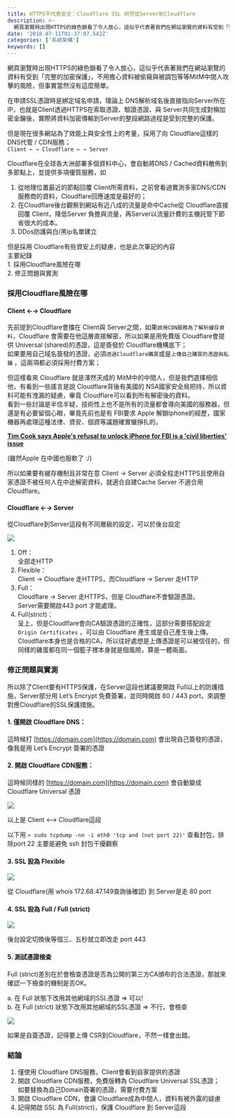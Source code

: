 ```yaml
---
title: HTTPS不代表安全：Cloudflare SSL 研究從Server到Cloudflare
description: >-
  網頁瀏覽時出現HTTPS的綠色鎖看了令人放心，這似乎代表著我們在網站瀏覽的資料有受到「完整的加密保護」，不用擔心資料被偷窺與被調包等等MitM中間人攻擊的風險，但事實當然沒有這麼簡單。
date: '2018-07-11T01:37:07.542Z'
categories: ['系統架構']
keywords: []
---
```


網頁瀏覽時出現HTTPS的綠色鎖看了令人放心，這似乎代表著我們在網站瀏覽的資料有受到「完整的加密保護」，不用擔心資料被偷窺與被調包等等MitM中間人攻擊的風險，但事實當然沒有這麼簡單。

在申請SSL憑證時是綁定域名申請，理論上 DNS解析域名後直接指向Server所在IP，也就是Client透過HTTPS在索取憑證、驗證憑證、與 Server共同生成對稱加密金鑰後，實際將資料加密傳輸到Server的整段網路過程是受到完整的保護。

但是現在很多網站為了效能上與安全性上的考量，採用了向 Cloudflare這樣的 DNS代管 / CDN服務；  
`Client ← → Cloudflare ← → Server`

Cloudflare在全球各大洲部署多個資料中心，會自動將DNS / Cached資料散佈到多節點上，並提供多項優質服務，如

1.  從地理位置最近的節點回覆 Client所需資料，之前曾看過實測多家DNS/CDN服務商的資料，Cloudflare回應速度是最好的；
2.  在Cloudflare後台觀察到網站有近八成的流量是命中Cache從 Cloudflare直接回覆 Client，降低Server 負擔與流量，再Server以流量計費的主機託管下節省很大的成本。
3.  DDos防護與白/黑ip名單建立

但是採用 Cloudflare有些資安上的疑慮，也是此次筆記的內容  
主要紀錄  
1\. 採用Cloudflare風險在哪  
2\. 修正問題與實測

### 採用Cloudflare風險在哪

#### Client ←→ Cloudflare

先前提到Cloudflare會擋在 Client與 Server之間，如果`啟用CDN服務為了解析緩存資料`，Cloudflare 會需要在他這層直接解密，所以如果是用免費版 Cloudflare會提供 Universal (shared)的憑證，這是簽發於 Cloudflare機構底下；  
如果要用自己域名簽發的憑證，必須`透過Cloudflare購買`或是`上傳自己購買的憑證與私鑰` ，這兩項都必須採用付費方案；

但這樣看來 Cloudflare 就是渾然天成的 MitM中的中間人，但是我們選擇相信他，有看到一些謠言是說 Cloudflare背後有美國的 NSA國家安全局把持，所以資料可能有洩漏的疑慮，畢竟 Cloudflare可以看到所有解密後的資料。  
看到一些討論是半信半疑，技術性上也不是所有的流量都會導向美國的服務器，但還是有必要留個心眼，畢竟先前也是有 FBI要求 Apple 解鎖Iphone的經歷，國家機器再處理這種法律、資安、個資等議題確實蠻掙扎的。

[**Tim Cook says Apple's refusal to unlock iPhone for FBI is a 'civil liberties' issue**](https://www.theguardian.com/technology/2016/feb/22/tim-cook-apple-refusal-unlock-iphone-fbi-civil-liberties)

(雖然Apple 在中國也服軟了 :/)

所以如果要有緩存機制且非常在意 Client → Server 必須全程走HTTPS且使用自家憑證不被任何人在中途解密資料，就適合自建Cache Server 不適合用Cloudflare。

#### Cloudflare ←→ Server

從Cloudflare到Server這段有不同層級的設定，可以於後台設定

![](/posts/img/1__by4l7dHy5wi__pWEzz0cl9w.jpeg)

1.  Off：  
    全部走HTTP
2.  Flexible：  
    Client → Cloudflare 走HTTPS，而Cloudflare → Server 走HTTP
3.  Full：  
    Cloudflare → Server 走HTTPS，但是 Cloudflare不會驗證憑證。  
    Server需要開啟443 port 才能處理。
4.  Full(strict)：  
    呈上，但是Cloudflare會向CA驗證憑證的正確性，這部分需要搭配設定 `Origin Certificates` ，可以由 Cloudflare 產生或是自己產生後上傳。  
    Cloudflare本身也是合格的CA，所以往好處想是上傳憑證是可以被信任的，但同樣的雞蛋都在同一個籃子裡本身就是個風險，算是一體兩面。

### 修正問題與實測

所以除了Client要有HTTPS保護，在Server這段也建議要開啟 Full以上的防護措施，Server部分用 Let’s Encrypt 免費簽署，並同時開啟 80 / 443 port，來調整對應Cloudflare的SSL保護措施。

#### 1\. 僅開啟 Cloudflare DNS：

這時候打 [https://domain.com](https://domain.com) 會出現自己簽發的憑證，像我是用 Let’s Encrypt 簽署的憑證

#### 2\. 開啟 Cloudflare CDN服務：

這時候同樣的 [https://domain.com](https://domain.com) 會自動變成 Cloudflare Universal 憑證

![](/posts/img/1__DhAfWG__CN45Me0tMhpyb9Q.png)

以上是 Client <--> Cloudflare這段

以下用 `> sudo tcpdump -nn -i eth0 'tcp and (not port 22)'` 查看封包，排除port 22 主要是避免 ssh 封包干擾觀察

#### 3\. SSL 設為 Flexible

![](/posts/img/1__Rg8Jz3FZZx8adrfbYt0heA.png)

從 Cloudflare(用 whois 172.68.47.149查詢後確認) 到 Server是走 80 port

#### 4\. SSL 設為 Full / Full (strict)

![](/posts/img/1__5MvJS8IszULHOhDNeGlKbw.png)

後台設定切換後等個三、五秒就立即改走 port 443

#### 5\. 測試憑證檢查

Full (strict)差別在於會檢查憑證是否為公開的第三方CA頒布的合法憑證，那就來確認一下檢查的機制是否OK。

a. 在 Full 狀態下改用其他網域的SSL憑證 => 可以!  
b. 在 Full (strict) 狀態下改用其他網域的SSL憑證 => 不行，會檢查

![](/posts/img/1__6JOG8bEc9kDeqexWERRBbA.jpeg)

如果是自簽憑證，記得要上傳 CSR到Cloudflare，不然一樣會出錯。

### 結論

1.  僅使用 Cloudflare DNS服務，Client會看到自家提供的憑證
2.  開啟 Cloudflare CDN服務，免費版轉為 Cloudflare Universal SSL憑證；  
    如要替換為自己Domain簽署的憑證，需要付費方案
3.  開啟 Cloudflare CDN，會讓 Cloudflare成為中間人，資料有被外露的疑慮
4.  記得開啟 SSL 為 Full(strict)，保護 Cloudflare 到 Server這段